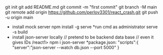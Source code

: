  git init
  git add README.md
  git commit -m "first commit"
  git branch -M main
  git remote add origin https://github.com/perlov3301/react_crash.git
  git push -u origin main

 * install mock server
  npm install -g serve
   *run cmd as administrator
  serve -s build
 * install json-server locally 
 // pretend to be backend data base
 // even it gives IDs
/react1> npm i json-server
*package.json:
"scripts":{
    "server":"json-server --watch db.json --port 5000"
}